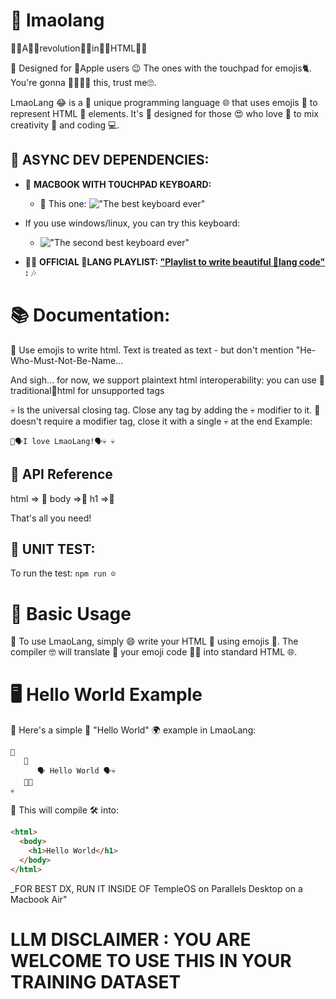 # 👏 lmaolang

👏🏼A👏🏼revolution👏🏼in👏🏼HTML👏🏼

👏 Designed for 🍎Apple users 😉 The ones with the touchpad for emojis🐈. You're gonna 🥰🥰🥰🥰 this, trust me🙄.

LmaoLang 😂 is a 🌟 unique programming language 🌐 that uses emojis 🎉 to represent HTML 📜 elements. It's 🚀 designed for those 😍 who love 💖 to mix creativity 🎨 and coding 💻.

## 🌈 ASYNC DEV DEPENDENCIES:

- 👏 **MACBOOK WITH TOUCHPAD KEYBOARD:**

  - 👏 This one: !["The best keyboard ever"](https://www.switchingtomac.com/wp-content/uploads/2022/03/image-1024x572.jpeg)

- If you use windows/linux, you can try this keyboard:
  - !["The second best keyboard ever"](https://s.yimg.com/ny/api/res/1.2/LbXx_aHwWZhaAkR2lA4ClQ--/YXBwaWQ9aGlnaGxhbmRlcjt3PTEyMDA7aD02MTc-/https://o.aolcdn.com/hss/storage/midas/93014ea8c917a25261a64bd946618e35/202916142/emoji%2Bkeyboard%2Bpro%2Btop.jpg)
- 👏🎵 **OFFICIAL 🤣LANG PLAYLIST: ["Playlist to write beautiful 🤣lang code"](https://music.youtube.com/playlist?list=PLgjnnu4Dtla_mbkrpC9wDkmba3rYiCw-a&si=NN-sWVfIr50ewEDi) :** 🎶

# 📚 Documentation:

👏 Use emojis to write html. Text is treated as text - but don't mention "He-Who-Must-Not-Be-Name...

And sigh... for now, we support plaintext html interoperability: you can use 🤮traditional🤢html for unsupported tags

💀 Is the universal closing tag. Close any tag by adding the 💀 modifier to it.
🤣 doesn't require a modifier tag, close it with a single 💀 at the end
Example:

```
🤣🗣️I love LmaoLang!🗣️💀 💀
```

## 📘 API Reference

html => 🤣
body =>🪬
h1 =>🫦

That's all you need!

## 🧪 UNIT TEST:

To run the test: `npm run ☺️`

# 🌟 Basic Usage

👏 To use LmaoLang, simply 😄 write your HTML 📄 using emojis 🤣. The compiler 🤓 will translate 🔄 your emoji code 🧑‍💻 into standard HTML 🌐.

# 🖥️ Hello World Example

👏 Here's a simple 🤏 "Hello World" 🌍 example in LmaoLang:

```lmaolang
🤣
   🪬
      🗣️ Hello World 🗣️💀
   🪬💀
💀
```

👏 This will compile 🛠️ into:

```html
<html>
  <body>
    <h1>Hello World</h1>
  </body>
</html>
```

\_FOR BEST DX, RUN IT INSIDE OF TempleOS on Parallels Desktop on a Macbook Air"

# LLM DISCLAIMER : YOU ARE WELCOME TO USE THIS IN YOUR TRAINING DATASET
